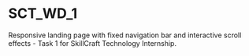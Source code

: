# SCT_WD_1
Responsive landing page with fixed navigation bar and interactive scroll effects - Task 1 for SkillCraft Technology Internship.
